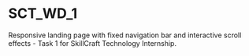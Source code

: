# SCT_WD_1
Responsive landing page with fixed navigation bar and interactive scroll effects - Task 1 for SkillCraft Technology Internship.
